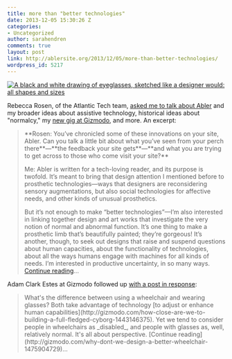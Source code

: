 ```yaml
---
title: more than "better technologies"
date: 2013-12-05 15:30:26 Z
categories:
- Uncategorized
author: sarahendren
comments: true
layout: post
link: http://ablersite.org/2013/12/05/more-than-better-technologies/
wordpress_id: 5217
---
```


[![A black and white drawing of eyeglasses, sketched like a designer would: all shapes and sizes](http://ablersite.files.wordpress.com/2013/12/a0a81f577.jpg)](http://ablersite.files.wordpress.com/2013/12/a0a81f577.jpg)

Rebecca Rosen, of the Atlantic Tech team, [asked me to talk about Abler](http://www.theatlantic.com/technology/archive/2013/12/why-are-glasses-perceived-differently-than-hearing-aids/282005/) and my broader ideas about assistive technology, historical ideas about "normalcy," my [new gig at Gizmodo](http://abler.gizmodo.com/introducing-abler-all-technology-is-assistive-technol-1469902407), and more. An excerpt:


<blockquote>**Rosen: You’ve chronicled some of these innovations on your site, Abler. Can you talk a little bit about what you’ve seen from your perch there**—**the feedback your site gets**—**and what you are trying to get across to those who come visit your site?**

Me: Abler is written for a tech-loving reader, and its purpose is twofold. It’s meant to bring that design attention I mentioned before to prosthetic technologies—ways that designers are reconsidering sensory augmentations, but also social technologies for affective needs, and other kinds of unusual prosthetics.

But it’s not enough to make “better technologies”—I’m also interested in linking together design and art works that investigate the very notion of normal and abnormal function. It’s one thing to make a prosthetic limb that’s beautifully painted; they’re gorgeous! It’s another, though, to seek out designs that raise and suspend questions about human capacities, about the functionality of technologies, about all the ways humans engage with machines for all kinds of needs. I’m interested in productive uncertainty, in so many ways. [Continue reading](http://www.theatlantic.com/technology/archive/2013/12/why-are-glasses-perceived-differently-than-hearing-aids/282005/)...</blockquote>


Adam Clark Estes at Gizmodo followed up [with a post in response](http://gizmodo.com/why-dont-we-design-a-better-wheelchair-1475904729):


<blockquote>What's the difference between using a wheelchair and wearing glasses? Both take advantage of technology [to adjust or enhance human capabilities](http://gizmodo.com/how-close-are-we-to-building-a-full-fledged-cyborg-1443146375). Yet we tend to consider people in wheelchairs as _disabled_, and people with glasses as, well, relatively normal. It's all about perspective. [Continue reading](http://gizmodo.com/why-dont-we-design-a-better-wheelchair-1475904729)...</blockquote>
